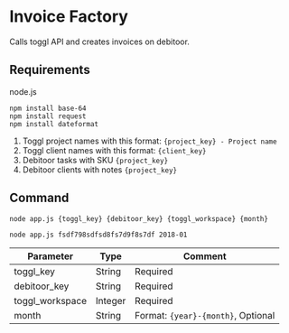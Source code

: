 # Invoice Factory

Calls toggl API and creates invoices on debitoor. 

## Requirements

node.js

	npm install base-64
	npm install request
	npm install dateformat

1. Toggl project names with this format: `{project_key} - Project name`
2. Toggl client names with this format: `{client_key}`
3. Debitoor tasks with SKU `{project_key}`
4. Debitoor clients with notes `{project_key}`

## Command

	node app.js {toggl_key} {debitoor_key} {toggl_workspace} {month}
	
	node app.js fsdf798sdfsd8fs7d9f8s7df 2018-01
	
Parameter   	| Type    | Comment
--------------- | ------- | ----------------------------------
toggl_key   	| String  | Required
debitoor_key    | String  | Required
toggl_workspace | Integer | Required
month           | String  | Format: `{year}-{month}`, Optional
